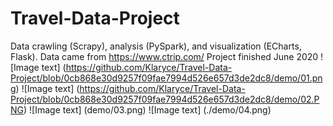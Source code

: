 # Travel-Data-Project
Data crawling (Scrapy), analysis (PySpark), and visualization (ECharts, Flask). Data came from https://www.ctrip.com/
Project finished June 2020
![Image text] (https://github.com/Klaryce/Travel-Data-Project/blob/0cb868e30d9257f09fae7994d526e657d3de2dc8/demo/01.png) 
![Image text] (https://github.com/Klaryce/Travel-Data-Project/blob/0cb868e30d9257f09fae7994d526e657d3de2dc8/demo/02.PNG) 
![Image text] (demo/03.png) 
![Image text] (./demo/04.png) 
